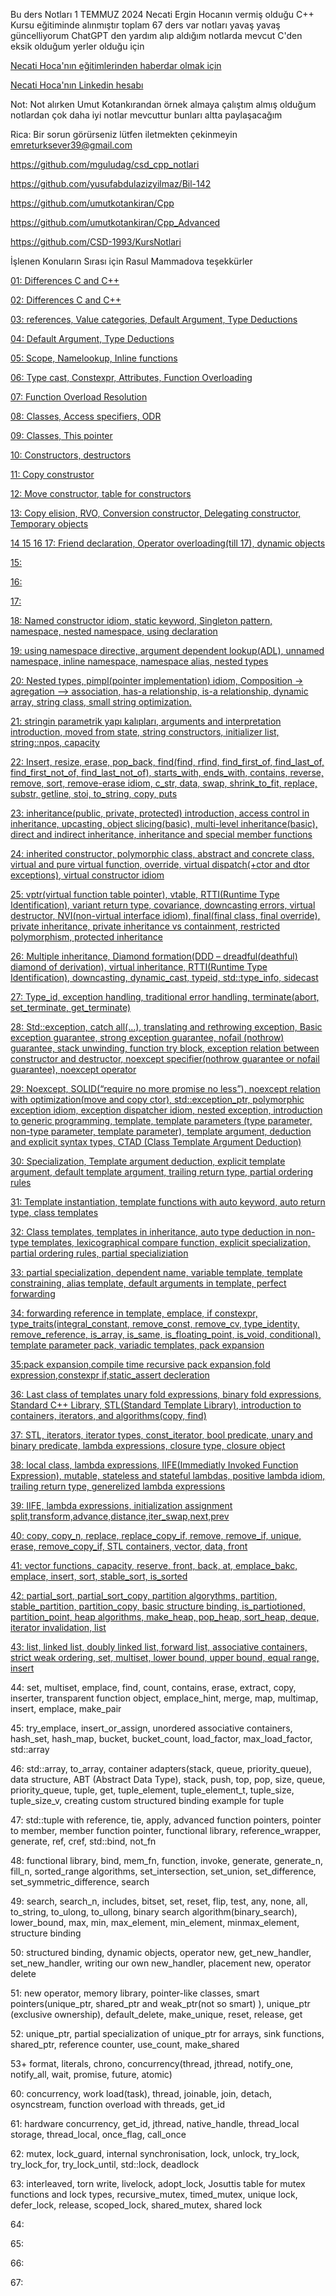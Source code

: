 Bu ders Notları 1 TEMMUZ 2024 Necati Ergin Hocanın vermiş olduğu C++ Kursu eğitiminde alınmıştır toplam 67 ders var 
notları yavaş yavaş güncelliyorum ChatGPT den yardım alıp aldığım notlarda mevcut C'den eksik olduğum yerler olduğu için

[Necati Hoca'nın eğitimlerinden haberdar olmak için](https://plepa.com/)

[Necati Hoca'nın Linkedin hesabı](https://www.linkedin.com/in/necatiergn/)

Not: Not alırken Umut Kotankırandan örnek almaya çalıştım almış olduğum notlardan çok daha iyi notlar mevcuttur bunları altta paylaşacağım

Rica: Bir sorun görürseniz lütfen iletmekten çekinmeyin emreturksever39@gmail.com

https://github.com/mguludag/csd_cpp_notlari

https://github.com/yusufabdulazizyilmaz/Bil-142

https://github.com/umutkotankiran/Cpp

https://github.com/umutkotankiran/Cpp_Advanced

https://github.com/CSD-1993/KursNotlari

İşlenen Konuların Sırası için Rasul Mammadova teşekkürler

[01:
Differences C and C++](https://github.com/kasimir039/NecatiErginDersNotlari/tree/master/01_01_07_2024)

[02: 
Differences C and C++](https://github.com/kasimir039/NecatiErginDersNotlari/tree/master/02_03_07_2024)

[03:
references, Value categories, Default Argument, Type Deductions](https://github.com/kasimir039/NecatiErginDersNotlari/tree/master/03_08_07_2024)

[04:
Default Argument, Type Deductions](https://github.com/kasimir039/NecatiErginDersNotlari/tree/master/04_10_07_2024)

[05:
Scope, Namelookup, Inline functions](https://github.com/kasimir039/NecatiErginDersNotlari/tree/master/05_14_07_2024)

[06:
Type cast, Constexpr, Attributes, Function Overloading](https://github.com/kasimir039/NecatiErginDersNotlari/tree/master/06_17_07_2024)

[07:
Function Overload Resolution](https://github.com/kasimir039/NecatiErginDersNotlari/tree/master/08_24_07_2024)

[08:
Classes, Access specifiers, ODR](https://github.com/kasimir039/NecatiErginDersNotlari/tree/master/08_24_07_2024)

[09:
Classes, This pointer](https://github.com/kasimir039/NecatiErginDersNotlari/tree/master/09_29_07_2024)

[10:
Constructors, destructors](https://github.com/kasimir039/NecatiErginDersNotlari/tree/master/10_31_07_2024)

[11:
Copy construstor](https://github.com/kasimir039/NecatiErginDersNotlari/tree/master/11_06_08_2024)

[12: 
Move constructor, table for constructors](https://github.com/kasimir039/NecatiErginDersNotlari/tree/master/12_07_08_2024)

[13:
Copy elision, RVO, Conversion constructor, Delegating constructor, Temporary objects](https://github.com/kasimir039/NecatiErginDersNotlari/tree/master/13_12_08_2024)

[14 15 16 17:
Friend declaration, Operator overloading(till 17), dynamic objects](https://github.com/kasimir039/NecatiErginDersNotlari/tree/master/14_14_08_2024)

[15:](https://github.com/kasimir039/NecatiErginDersNotlari/tree/master/15_19_08_2024)

[16:](https://github.com/kasimir039/NecatiErginDersNotlari/tree/master/16_21_08_2024)

[17:](https://github.com/kasimir039/NecatiErginDersNotlari/tree/master/17_26_08_2024)

[18:
Named constructor idiom, static keyword, Singleton pattern, namespace, nested namespace, using declaration](https://github.com/kasimir039/NecatiErginDersNotlari/tree/master/18_28_08_2024)

[19:
using namespace directive, argument dependent lookup(ADL), unnamed namespace, inline namespace, namespace alias, nested types](https://github.com/kasimir039/NecatiErginDersNotlari/tree/master/19_02_09_2024)

[20:
Nested types, pimpl(pointer implementation) idiom, 
Composition -> agregation –> association, has-a relationship, is-a relationship, dynamic array, string class, small string optimization.](https://github.com/kasimir039/NecatiErginDersNotlari/tree/master/20_04_09_2024)

[21:
stringin parametrik yapı kalıpları, arguments and interpretation introduction, moved from state, string constructors, initializer list, string::npos, capacity](https://github.com/kasimir039/NecatiErginDersNotlari/tree/master/21_09_09_2024)

[22:
Insert,  resize, erase, pop_back, find(find, rfind, find_first_of, find_last_of, find_first_not_of,  find_last_not_of), starts_with, ends_with, contains, reverse, remove, sort, remove-erase idiom, c_str,  data, swap, shrink_to_fit, replace, substr, getline, stoi, to_string, copy, puts](https://github.com/kasimir039/NecatiErginDersNotlari/tree/master/22_11_09_2024)

[23:
inheritance(public, private, protected) introduction, access control in inheritance, upcasting, object slicing(basic), multi-level inheritance(basic), direct and indirect inheritance, inheritance and special member functions](https://github.com/kasimir039/NecatiErginDersNotlari/tree/master/23_16_09_2024)

[24: 
inherited constructor, polymorphic class, abstract and concrete class, virtual and pure virtual function, override, virtual dispatch(+ctor and dtor exceptions), virtual constructor idiom](https://github.com/kasimir039/NecatiErginDersNotlari/tree/master/24_18_09_2024)


[25: 
vptr(virtual function table pointer), vtable, RTTI(Runtime Type Identification), variant return type, covariance, downcasting errors, virtual destructor, NVI(non-virtual interface idiom), final(final class, final override), private inheritance, private inheritance vs containment, restricted polymorphism, protected inheritance](https://github.com/kasimir039/NecatiErginDersNotlari/tree/master/25_23_09_2024)

[26:
Multiple inheritance, Diamond formation(DDD – dreadful(deathful) diamond of derivation), virtual inheritance, RTTI(Runtime Type Identification), downcasting, dynamic_cast, typeid, std::type_info, sidecast](https://github.com/kasimir039/NecatiErginDersNotlari/tree/master/26_25_09_2024)

[27:
Type_id,  exception handling, traditional error handling, terminate(abort, set_terminate, get_terminate)](https://github.com/kasimir039/NecatiErginDersNotlari/tree/master/27_30_09_2024)

[28:
Std::exception, catch all(…), translating and rethrowing exception, Basic exception guarantee, strong exception guarantee, nofail (nothrow) guarantee, stack unwinding, function try block, exception relation between constructor and destructor, noexcept specifier(nothrow guarantee or nofail guarantee), noexcept operator](https://github.com/kasimir039/NecatiErginDersNotlari/tree/master/28_02_10_2024) 

[29:
Noexcept, SOLID(“require no more promise no less”), noexcept relation with optimization(move and copy ctor), std::exception_ptr, polymorphic exception idiom, exception dispatcher idiom, nested exception, introduction to generic programming,  template, template parameters (type parameter, non-type parameter, template parameter), template argument, deduction and explicit syntax types, CTAD (Class Template Argument Deduction)](https://github.com/kasimir039/NecatiErginDersNotlari/tree/master/29_07_10_2024)

[30:
Specialization, Template argument deduction, explicit template argument, default template argument, trailing return type, partial ordering rules](https://github.com/kasimir039/NecatiErginDersNotlari/tree/master/30_09_10_2024)

[31:
Template instantiation, template functions with auto keyword, auto return type,  class templates](https://github.com/kasimir039/NecatiErginDersNotlari/tree/master/31_14_10_2024)

[32: 
Class templates, templates in inheritance, auto type deduction in non-type templates, lexicographical compare function, explicit specialization, partial ordering rules, partial specializiation](https://github.com/kasimir039/NecatiErginDersNotlari/tree/master/32_16_10_2024)

[33:
partial specialization, dependent name, variable template, template constraining, alias template, default arguments in template, perfect forwarding](https://github.com/kasimir039/NecatiErginDersNotlari/tree/master/33_21_10_2024)

[34:
forwarding reference in template, emplace, if constexpr, type_traits(integral_constant, remove_const, remove_cv, type_identity, remove_reference,  is_array, is_same, is_floating_point, is_void, conditional), template parameter pack, variadic templates, pack expansion](https://github.com/kasimir039/NecatiErginDersNotlari/tree/master/34_23_10_2024)

[35:pack expansion,compile time recursive pack expansion,fold expression,constexpr if,static_assert decleration](https://github.com/kasimir039/NecatiErginDersNotlari/tree/master/35_30_10_2024)

[36: Last class of templates
unary fold expressions, binary fold expressions, Standard C++ Library, STL(Standard Template Library), introduction to containers, iterators, and algorithms(copy, find)](https://github.com/kasimir039/NecatiErginDersNotlari/tree/master/36_04_11_2024)

[37: 
STL, iterators, iterator types, const_iterator, bool predicate, unary and binary predicate, lambda expressions, closure type, closure object](https://github.com/kasimir039/NecatiErginDersNotlari/tree/master/37_06_11_2024)

[38:
local class, lambda expressions, IIFE(Immediatly Invoked Function Expression), mutable, stateless and stateful lambdas, positive lambda idiom, trailing return type, generelized lambda expressions](https://github.com/kasimir039/NecatiErginDersNotlari/tree/master/38_11_11_2024)

[39: 
IIFE, lambda expressions, initialization assignment split,transform,advance,distance,iter_swap,next,prev](https://github.com/kasimir039/NecatiErginDersNotlari/tree/master/39_13_11_2024)

[40:
copy, copy_n, replace, replace_copy_if, remove, remove_if, unique, erase, remove_copy_if, STL containers, vector, data, front](https://github.com/kasimir039/NecatiErginDersNotlari/tree/master/40_18_11_2024)

[41:
vector functions, capacity, reserve, front, back, at, emplace_bakc, emplace, insert, sort, stable_sort, is_sorted](https://github.com/kasimir039/NecatiErginDersNotlari/tree/master/41_20_11_2024)

[42:
partial_sort, partial_sort_copy, partition algorythms, partition, stable_partition, partition_copy, basic structure binding, is_partiotioned, partition_point, heap algorithms, make_heap, pop_heap, sort_heap, deque, iterator invalidation, list](https://github.com/kasimir039/NecatiErginDersNotlari/tree/master/42_25_11_2024)

[43:
list, linked list, doubly linked list, forward list, associative containers, strict weak ordering, set, multiset, lower bound, upper bound, equal range, insert](https://github.com/kasimir039/NecatiErginDersNotlari/tree/master/43_28_11_2024)

44:
set, multiset, emplace, find, count, contains, erase, extract, copy, inserter, transparent function object, emplace_hint, merge, map, multimap, insert, emplace, make_pair

45:
try_emplace, insert_or_assign,  unordered associative containers, hash_set, hash_map,  bucket, bucket_count, load_factor, max_load_factor, std::array

46:
std::array, to_array, container adapters(stack, queue, priority_queue), data structure, ABT (Abstract Data Type), stack, push, top, pop, size, queue, priority_queue, tuple, get, tuple_element, tuple_element_t, tuple_size, tuple_size_v, creating custom structured binding example for tuple

47:
std::tuple with reference, tie, apply, advanced function pointers, pointer to member, member function pointer, functional library, reference_wrapper, generate, ref, cref, std::bind, not_fn

48:
functional library, bind, mem_fn, function, invoke, generate, generate_n, fill_n, sorted_range algorithms, set_intersection, set_union, set_difference, set_symmetric_difference, search

49:
search, search_n, includes, bitset, set, reset, flip, test, any, none, all, to_string, to_ulong, to_ullong, binary search algorithm(binary_search), lower_bound, max, min, max_element, min_element, minmax_element, structure binding

50:
structured binding, dynamic objects, operator new, get_new_handler, set_new_handler, writing our own new_handler, placement new, operator delete

51:
new operator, memory library, pointer-like classes, smart pointers(unique_ptr, shared_ptr and weak_ptr(not so smart) ), unique_ptr (exclusive ownership), default_delete, make_unique, reset, release, get

52:
unique_ptr, partial specialization of unique_ptr for arrays, sink functions, shared_ptr, reference counter, use_count, make_shared

53+  format, literals, chrono, concurrency(thread, jthread, notify_one, notify_all, wait, promise, future, atomic) 

60:
concurrency,  work load(task), thread, joinable, join, detach, osyncstream, function overload with threads, get_id

61:
hardware concurrency, get_id, jthread, native_handle, thread_local storage, thread_local, once_flag, call_once

62:
mutex, lock_guard, internal synchronisation, lock, unlock, try_lock, try_lock_for, try_lock_until, std::lock, deadlock

63:
interleaved, torn write, livelock, adopt_lock, Josuttis table for mutex functions and lock types, recursive_mutex, timed_mutex,  unique lock, defer_lock, release, scoped_lock, shared_mutex, shared lock

64:

65:

66:

67:


